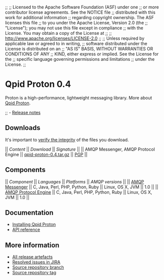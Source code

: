 ;;
;; Licensed to the Apache Software Foundation (ASF) under one
;; or more contributor license agreements.  See the NOTICE file
;; distributed with this work for additional information
;; regarding copyright ownership.  The ASF licenses this file
;; to you under the Apache License, Version 2.0 (the
;; "License"); you may not use this file except in compliance
;; with the License.  You may obtain a copy of the License at
;; 
;;   http://www.apache.org/licenses/LICENSE-2.0
;; 
;; Unless required by applicable law or agreed to in writing,
;; software distributed under the License is distributed on an
;; "AS IS" BASIS, WITHOUT WARRANTIES OR CONDITIONS OF ANY
;; KIND, either express or implied.  See the License for the
;; specific language governing permissions and limitations
;; under the License.
;;

# Qpid Proton 0.4

Proton is a high-performance, lightweight messaging library. More
about [Qpid
Proton](file:///home/jross/transom/output/proton/index.html).

;; - [Release notes](release-notes.html)

## Downloads

It's important to [verify the
integrity](@site-url@/download.html#verify-what-you-download) of the
files you download.

  || *Content* || *Download* || *Signature* ||
  || AMQP Messenger, AMQP Protocol Engine || [qpid-proton-0.4.tar.gz](http://www.apache.org/dyn/closer.cgi/qpid/proton/0.4/qpid-proton-0.4.tar.gz) || [PGP](http://www.apache.org/dist/qpid/proton/0.4/qpid-proton-0.4.tar.gz.asc) ||

## Components

  || *Component* || *Languages* || *Platforms* || *AMQP versions* ||
  || [AMQP Messenger](@site-url@/components/messenger/index.html) || C, Java, Perl, PHP, Python, Ruby || Linux, OS X, JVM || 1.0 ||
  || [AMQP Protocol Engine](@site-url@/components/protocol-engine/index.html) || C, Java, Perl, PHP, Python, Ruby || Linux, OS X, JVM || 1.0 ||

## Documentation

 - [Installing Qpid Proton](http://svn.apache.org/repos/asf/qpid/proton/tags/0.4/README)
 - [API reference](messenger/python/api/index.html)

## More information

 - [All release artefacts](http://www.apache.org/dyn/closer.cgi/qpid/proton/0.4)
 - [Resolved issues in JIRA](https://issues.apache.org/jira/issues/?jql=project+%3D+PROTON+AND+fixVersion+%3D+%270.4%27+ORDER+BY+priority+DESC)
 - [Source repository branch](http://svn.apache.org/repos/asf/qpid/proton/branches/0.4)
 - [Source repository tag](http://svn.apache.org/repos/asf/qpid/proton/tags/0.4)
